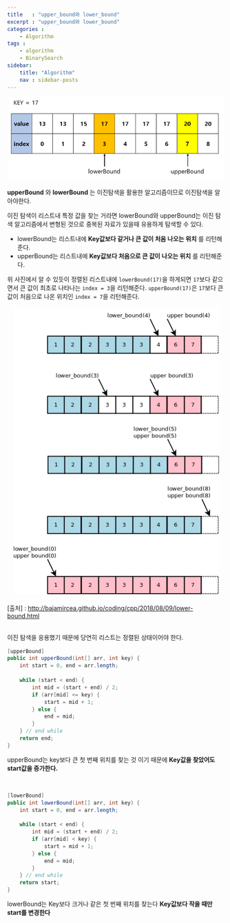 ```yaml
---
title   : "upper_bound와 lower_bound"
excerpt : "upper_bound와 lower_bound"
categories : 
    - Algorithm
tags : 
    - algorithm
    - BinarySearch
sidebar:
    title: "Algorithm"
    nav : sidebar-posts
---
```


![bs](/assets/img/algorithm/bs2.PNG)

__upperBound__ 와 __lowerBound__ 는 이진탐색을 활용한 알고리즘이므로 이진탐색을 알아야한다.  

이진 탐색이 리스트내 특정 값을 찾는 거라면 lowerBound와 upperBound는 이진 탐색 알고리즘에서 변형된 것으로 중복된 자료가 있을때 유용하게 탐색할 수 있다.  

- lowerBound는 리스트내에 __Key값보다 같거나 큰 값이 처음 나오는 위치__ 를 리턴해준다.  
- upperBound는 리스트내에 __Key값보다 처음으로 큰 값이 나오는 위치__ 를 리턴해준다.  

위 사진에서 알 수 있듯이 정렬된 리스트내에 `lowerBound(17)`을 하게되면 `17`보다 같으면서 큰 값이 최초로 나타나는 `index = 3`을 리턴해준다. `upperBound(17)`은 `17`보다 큰 값이 처음으로 나온 위치인 `index = 7`을 리턴해준다.  

![lbub](/assets/img/algorithm/lbub.PNG)  
[출처] : <http://bajamircea.github.io/coding/cpp/2018/08/09/lower-bound.html>

<br/>
이진 탐색을 응용했기 때문에 당연히 리스트는 정렬된 상태이어야 한다.  

```java
[upperBound]
public int upperBound(int[] arr, int key) {
    int start = 0, end = arr.length;

    while (start < end) {
        int mid = (start + end) / 2;
        if (arr[mid] <= key) {
            start = mid + 1;
        } else {
            end = mid;
        }
    } // end while
    return end;
}
```  
upperBound는 key보다 큰 첫 번째 위치를 찾는 것 이기 때문에 __Key값을 찾았어도 start값을 증가한다.__

<br/>

```java
[lowerBound]
public int lowerBound(int[] arr, int key) {
    int start = 0, end = arr.length;

    while (start < end) {
        int mid = (start + end) / 2;
        if (arr[mid] < key) {
            start = mid + 1;
        } else {
            end = mid;
        }
    } // end while
    return start;
}
```
lowerBound는 Key보다 크거나 같은 첫 번째 위치를 찾는다 __Key값보다 작을 때만 start를 변경한다__